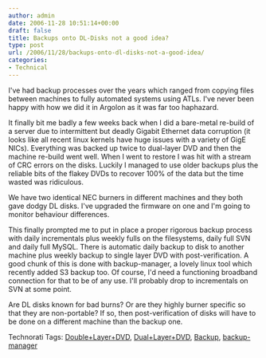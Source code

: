 ```yaml
---
author: admin
date: 2006-11-28 10:51:14+00:00
draft: false
title: Backups onto DL-Disks not a good idea?
type: post
url: /2006/11/28/backups-onto-dl-disks-not-a-good-idea/
categories:
- Technical
---
```


I've had backup processes over the years which ranged from copying files between machines to fully automated systems using ATLs. I've never been happy with how we did it in Argolon as it was far too haphazard. 

It finally bit me badly a few weeks back when I did a bare-metal re-build of a server due to intermittent but deadly Gigabit Ethernet data corruption (it looks like all recent linux kernels have huge issues with a variety of GigE NICs). Everything was backed up twice to dual-layer DVD and then the machine re-build went well. When I went to restore I was hit with a stream of CRC errors on the disks. Luckily I managed to use older backups plus the reliable bits of the flakey DVDs to recover 100% of the data but the time wasted was ridiculous. 

We have two identical NEC burners in different machines and they both gave dodgy DL disks. I've upgraded the firmware on one and I'm going to monitor behaviour differences.

This finally prompted me to put in place a proper rigorous backup process with daily incrementals plus weekly fulls on the filesystems, daily full SVN and daily full MySQL. There is automatic daily backup to disk to another machine plus weekly backup to single layer DVD with post-verification. A good chunk of this is done with backup-manager, a lovely linux tool which recently added S3 backup too. Of course, I'd need a functioning broadband connection for that to be of any use. I'll probably drop to incrementals on SVN at some point.

Are DL disks known for bad burns? Or are they highly burner specific so that they are non-portable? If so, then post-verification of disks will have to be done on a different machine than the backup one.
 
Technorati Tags: [Double+Layer+DVD](http://www.technorati.com/tags/Double+Layer+DVD), [Dual+Layer+DVD](http://www.technorati.com/tags/Dual+Layer+DVD), [Backup](http://www.technorati.com/tags/Backup), [backup-manager](http://www.technorati.com/tags/backup-manager)

